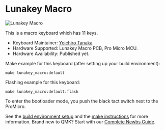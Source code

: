 # Lunakey Macro

![Lunakey Macro](https://i.imgur.com/BirFxgY.jpeg)

This is a macro keyboard which has 11 keys.

* Keyboard Maintainer: [Yoichiro Tanaka](https://github.com/yoichiro)
* Hardware Supported: Lunakey Macro PCB, Pro Micro MCU.
* Hardware Availability: Published yet.

Make example for this keyboard (after setting up your build environment):

    make lunakey_macro:default

Flashing example for this keyboard:

    make lunakey_macro:default:flash

To enter the bootloader mode, you push the black tact switch next to the ProMicro.

See the [build environment setup](https://docs.qmk.fm/#/getting_started_build_tools) and the [make instructions](https://docs.qmk.fm/#/getting_started_make_guide) for more information. Brand new to QMK? Start with our [Complete Newbs Guide](https://docs.qmk.fm/#/newbs).
